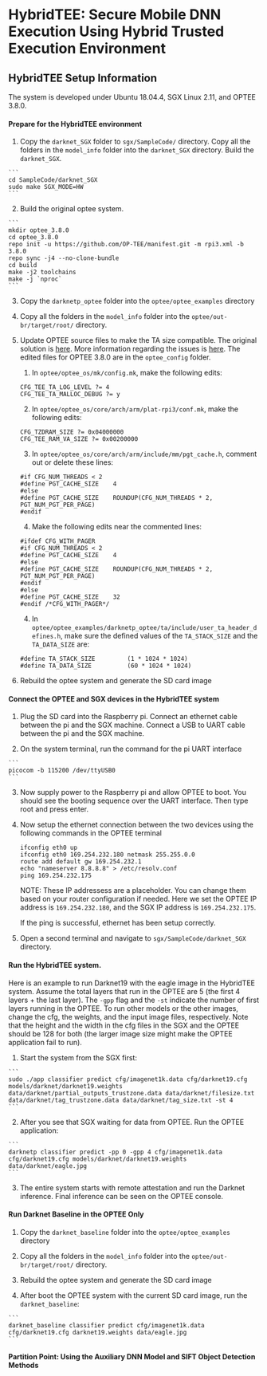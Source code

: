 # HybridTEE: Secure Mobile DNN Execution Using Hybrid Trusted Execution Environment

## HybridTEE Setup Information
The system is developed under Ubuntu 18.04.4, SGX Linux 2.11, and OPTEE 3.8.0. 

#### Prepare for the HybridTEE environment
  1. Copy the `darknet_SGX` folder to `sgx/SampleCode/` directory. Copy all the folders in the `model_info` folder into the `darknet_SGX` directory. Build the `darknet_SGX`.
  
    ```
    cd SampleCode/darknet_SGX
    sudo make SGX_MODE=HW
    ```
  
  2. Build the original optee system.
   
    ```
    mkdir optee_3.8.0
    cd optee_3.8.0
    repo init -u https://github.com/OP-TEE/manifest.git -m rpi3.xml -b 3.8.0
    repo sync -j4 --no-clone-bundle
    cd build
    make -j2 toolchains
    make -j `nproc`
    ```

  3. Copy the `darknetp_optee` folder into the `optee/optee_examples` directory
   
  4. Copy all the folders in the `model_info` folder into the `optee/out-br/target/root/` directory. 

  5. Update OPTEE source files to make the TA size compatible. The original solution is [here](https://github.com/mofanv/darknetz/issues/2#issuecomment-529763445). More information regarding the issues is [here](https://github.com/mofanv/darknetz/issues/12). The edited files for OPTEE 3.8.0 are in the `optee_config` folder.
      1. In ``optee/optee_os/mk/config.mk``, make the following edits:
      
      ```
      CFG_TEE_TA_LOG_LEVEL ?= 4
      CFG_TEE_TA_MALLOC_DEBUG ?= y
      ```
      2. In ``optee/optee_os/core/arch/arm/plat-rpi3/conf.mk``, make the following edits:

      ```
      CFG_TZDRAM_SIZE ?= 0x04000000
      CFG_TEE_RAM_VA_SIZE ?= 0x00200000
      ```

      3. In ``optee/optee_os/core/arch/arm/include/mm/pgt_cache.h``, comment out or delete these lines:

      ```
      #if CFG_NUM_THREADS < 2
      #define PGT_CACHE_SIZE	4
      #else
      #define PGT_CACHE_SIZE	ROUNDUP(CFG_NUM_THREADS * 2, PGT_NUM_PGT_PER_PAGE)
      #endif
      ```
      
      4. Make the following edits near the commented lines:
      
      ```
      #ifdef CFG_WITH_PAGER
      #if CFG_NUM_THREADS < 2
      #define PGT_CACHE_SIZE	4
      #else
      #define PGT_CACHE_SIZE	ROUNDUP(CFG_NUM_THREADS * 2, PGT_NUM_PGT_PER_PAGE)
      #endif
      #else
      #define PGT_CACHE_SIZE	32
      #endif /*CFG_WITH_PAGER*/
      ```

      4. In ``optee/optee_examples/darknetp_optee/ta/include/user_ta_header_defines.h``, make sure the defined values of the `TA_STACK_SIZE` and the `TA_DATA_SIZE` are:

      ```
      #define TA_STACK_SIZE			(1 * 1024 * 1024)
      #define TA_DATA_SIZE			(60 * 1024 * 1024)
      ```
      
  6. Rebuild the optee system and generate the SD card image
  
#### Connect the OPTEE and SGX devices in the HybridTEE system
  1. Plug the SD card into the Raspberry pi. Connect an ethernet cable between the pi and the SGX machine. Connect a USB to UART cable between the pi and the SGX machine.

  2. On the system terminal, run the command for the pi UART interface 
   
    ```
    picocom -b 115200 /dev/ttyUSB0
    ```

  3. Now supply power to the Raspberry pi and allow OPTEE to boot. You should see the booting sequence over the UART interface. Then type root and press enter.

  4. Now setup the ethernet connection between the two devices using the following commands in the OPTEE terminal
      
      ```
      ifconfig eth0 up
      ifconfig eth0 169.254.232.180 netmask 255.255.0.0
      route add default gw 169.254.232.1
      echo "nameserver 8.8.8.8" > /etc/resolv.conf
      ping 169.254.232.175
      ```
      
      NOTE: These IP addressess are a placeholder. You can change them based on your router configuration if needed. Here we set the OPTEE IP address is `169.254.232.180`, and the SGX IP address is `169.254.232.175`.

      If the ping is successful, ethernet has been setup correctly.

   5. Open a second terminal and navigate to `sgx/SampleCode/darknet_SGX` directory.
  
#### Run the HybridTEE system. 
Here is an example to run Darknet19 with the eagle image in the HybridTEE system. Assume the total layers that run in the OPTEE are 5 (the first 4 layers + the last layer). The ``-gpp`` flag and the ``-st`` indicate the number of first layers running in the OPTEE. To run other models or the other images, change the cfg, the weights, and the input image files, respectively. Note that the height and the width in the cfg files in the SGX and the OPTEE should be 128 for both (the larger image size might make the OPTEE application fail to run). 
  1. Start the system from the SGX first:
         
    ```
    sudo ./app classifier predict cfg/imagenet1k.data cfg/darknet19.cfg models/darknet/darknet19.weights data/darknet/partial_outputs_trustzone.data data/darknet/filesize.txt data/darknet/tag_trustzone.data data/darknet/tag_size.txt -st 4
    ```
  2. After you see that SGX waiting for data from OPTEE. Run the OPTEE application:
         
    ```
    darknetp classifier predict -pp 0 -gpp 4 cfg/imagenet1k.data cfg/darknet19.cfg models/darknet/darknet19.weights data/darknet/eagle.jpg
    ```   

  3. The entire system starts with remote attestation and run the Darknet inference. Final inference can be seen on the OPTEE console.
   
#### Run Darknet Baseline in the OPTEE Only
  1. Copy the `darknet_baseline` folder into the `optee/optee_examples` directory
   
  2. Copy all the folders in the `model_info` folder into the `optee/out-br/target/root/` directory. 
  
  3. Rebuild the optee system and generate the SD card image
  
  4. After boot the OPTEE system with the current SD card image, run the `darknet_baseline`:
  
    ```
    darknet_baseline classifier predict cfg/imagenet1k.data cfg/darknet19.cfg darknet19.weights data/eagle.jpg
    ```

#### Partition Point: Using the Auxiliary DNN Model and SIFT Object Detection Methods


